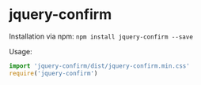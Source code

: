 # jquery-confirm

Installation via npm: `npm install jquery-confirm --save`

Usage:

``` javascript
import 'jquery-confirm/dist/jquery-confirm.min.css'
require('jquery-confirm')
```
